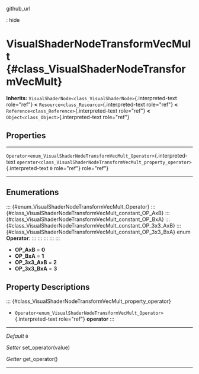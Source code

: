 github\_url

:   hide

VisualShaderNodeTransformVecMult {#class_VisualShaderNodeTransformVecMult}
================================

**Inherits:**
`VisualShaderNode<class_VisualShaderNode>`{.interpreted-text role="ref"}
**\<** `Resource<class_Resource>`{.interpreted-text role="ref"} **\<**
`Reference<class_Reference>`{.interpreted-text role="ref"} **\<**
`Object<class_Object>`{.interpreted-text role="ref"}

Properties
----------

  ------------------------------------------------------------------------------ ---------------------------------------------------------------------------------------- -----
  `Operator<enum_VisualShaderNodeTransformVecMult_Operator>`{.interpreted-text   `operator<class_VisualShaderNodeTransformVecMult_property_operator>`{.interpreted-text   `0`
  role="ref"}                                                                    role="ref"}                                                                              

  ------------------------------------------------------------------------------ ---------------------------------------------------------------------------------------- -----

Enumerations
------------

::: {#enum_VisualShaderNodeTransformVecMult_Operator}
::: {#class_VisualShaderNodeTransformVecMult_constant_OP_AxB}
::: {#class_VisualShaderNodeTransformVecMult_constant_OP_BxA}
::: {#class_VisualShaderNodeTransformVecMult_constant_OP_3x3_AxB}
::: {#class_VisualShaderNodeTransformVecMult_constant_OP_3x3_BxA}
enum **Operator**:
:::
:::
:::
:::
:::

-   **OP\_AxB** = **0**
-   **OP\_BxA** = **1**
-   **OP\_3x3\_AxB** = **2**
-   **OP\_3x3\_BxA** = **3**

Property Descriptions
---------------------

::: {#class_VisualShaderNodeTransformVecMult_property_operator}
-   `Operator<enum_VisualShaderNodeTransformVecMult_Operator>`{.interpreted-text
    role="ref"} **operator**
:::

  ----------- ----------------------
  *Default*   `0`

  *Setter*    set\_operator(value)

  *Getter*    get\_operator()
  ----------- ----------------------
